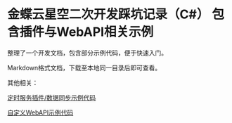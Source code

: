 # 金蝶云星空二次开发踩坑记录（C#） 包含插件与WebAPI相关示例
整理了一个开发文档，包含部分示例代码，便于快速入门。



Markdown格式文档，下载至本地同一目录后即可查看。



其他相关：

[定时服务插件/数据同步示例代码](https://github.com/Taki0327/Kindgee-k3cloud-DataSynchronization)

[自定义WebAPI示例代码](https://github.com/Taki0327/Kindgee-k3cloud-WebAPI)
